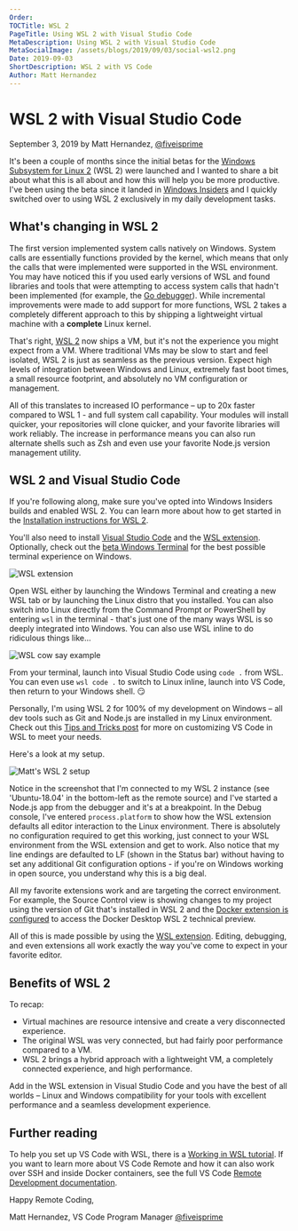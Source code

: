 ```yaml
---
Order: 
TOCTitle: WSL 2
PageTitle: Using WSL 2 with Visual Studio Code
MetaDescription: Using WSL 2 with Visual Studio Code
MetaSocialImage: /assets/blogs/2019/09/03/social-wsl2.png
Date: 2019-09-03
ShortDescription: WSL 2 with VS Code
Author: Matt Hernandez
---
```

# WSL 2 with Visual Studio Code

September 3, 2019 by Matt Hernandez, [@fiveisprime](https://twitter.com/fiveisprime)

It's been a couple of months since the initial betas for the [Windows Subsystem for Linux 2](https://devblogs.microsoft.com/commandline/announcing-wsl-2) (WSL 2) were launched and I wanted to share a bit about what this is all about and how this will help you be more productive. I've been using the beta since it landed in [Windows Insiders](https://insider.windows.com/getting-started/) and I quickly switched over to using WSL 2 exclusively in my daily development tasks.

## What's changing in WSL 2

The first version implemented system calls natively on Windows. System calls are essentially functions provided by the kernel, which means that only the calls that were implemented were supported in the WSL environment. You may have noticed this if you used early versions of WSL and found libraries and tools that were attempting to access system calls that hadn't been implemented (for example, the [Go debugger](https://github.com/microsoft/WSL/issues/2977)). While incremental improvements were made to add support for more functions, WSL 2 takes a completely different approach to this by shipping a lightweight virtual machine with a **complete** Linux kernel.

That's right, [WSL 2](https://learn.microsoft.com/windows/wsl/wsl2-about) now ships a VM, but it's not the experience you might expect from a VM. Where traditional VMs may be slow to start and feel isolated, WSL 2 is just as seamless as the previous version. Expect high levels of integration between Windows and Linux, extremely fast boot times, a small resource footprint, and absolutely no VM configuration or management.

All of this translates to increased IO performance – up to 20x faster compared to WSL 1 - and full system call capability. Your modules will install quicker, your repositories will clone quicker, and your favorite libraries will work reliably. The increase in performance means you can also run alternate shells such as Zsh and even use your favorite Node.js version management utility.

## WSL 2 and Visual Studio Code

If you're following along, make sure you've opted into Windows Insiders builds and enabled WSL 2. You can learn more about how to get started in the [Installation instructions for WSL 2](https://learn.microsoft.com/windows/wsl/install).

You'll also need to install [Visual Studio Code](https://code.visualstudio.com/download) and the [WSL extension](https://marketplace.visualstudio.com/items?itemName=ms-vscode-remote.remote-wsl). Optionally, check out the [beta Windows Terminal](https://www.microsoft.com/p/windows-terminal-preview/9n0dx20hk701) for the best possible terminal experience on Windows.

![WSL extension](remote-wsl-extension.png)

Open WSL either by launching the Windows Terminal and creating a new WSL tab or by launching the Linux distro that you installed. You can also switch into Linux directly from the Command Prompt or PowerShell by entering `wsl` in the terminal - that's just one of the many ways WSL is so deeply integrated into Windows. You can also use WSL inline to do ridiculous things like…

![WSL cow say example](wsl-cow-say.png)

From your terminal, launch into Visual Studio Code using `code .` from WSL. You can even use `wsl code .` to switch to Linux inline, launch into VS Code, then return to your Windows shell. 😏

Personally, I'm using WSL 2 for 100% of my development on Windows – all dev tools such as Git and Node.js are installed in my Linux environment. Check out this [Tips and Tricks post](https://devblogs.microsoft.com/commandline/tips-and-tricks-for-linux-development-with-wsl-and-visual-studio-code) for more on customizing VS Code in WSL to meet your needs.

Here's a look at my setup.

![Matt's WSL 2 setup](matts-setup.png)

Notice in the screenshot that I'm connected to my WSL 2 instance (see 'Ubuntu-18.04' in the bottom-left as the remote source) and I've started a Node.js app from the debugger and it's at a breakpoint. In the Debug console, I've entered `process.platform` to show how the WSL extension defaults all editor interaction to the Linux environment. There is absolutely no configuration required to get this working, just connect to your WSL environment from the WSL extension and get to work. Also notice that my line endings are defaulted to LF (shown in the Status bar) without having to set any additional Git configuration options - if you're on Windows working in open source, you understand why this is a big deal.

All my favorite extensions work and are targeting the correct environment. For example, the Source Control view is showing changes to my project using the version of Git that's installed in WSL 2 and the [Docker extension is configured](https://github.com/microsoft/vscode-docker/wiki/Docker-on-WSL-2) to access the Docker Desktop WSL 2 technical preview.

All of this is made possible by using the [WSL extension](https://marketplace.visualstudio.com/items?itemName=ms-vscode-remote.remote-wsl). Editing, debugging, and even extensions all work exactly the way you've come to expect in your favorite editor.

## Benefits of WSL 2

To recap:

* Virtual machines are resource intensive and create a very disconnected experience.
* The original WSL was very connected, but had fairly poor performance compared to a VM.
* WSL 2 brings a hybrid approach with a lightweight VM, a completely connected experience, and high performance.

Add in the WSL extension in Visual Studio Code and you have the best of all worlds – Linux and Windows compatibility for your tools with excellent performance and a seamless development experience.

## Further reading

To help you set up VS Code with WSL, there is a [Working in WSL tutorial](https://code.visualstudio.com/docs/remote/wsl-tutorial). If you want to learn more about VS Code Remote and how it can also work over SSH and inside Docker containers, see the full VS Code [Remote Development documentation](https://code.visualstudio.com/docs/remote/remote-overview).

Happy Remote Coding,

Matt Hernandez, VS Code Program Manager
[@fiveisprime](https://twitter.com/fiveisprime)
